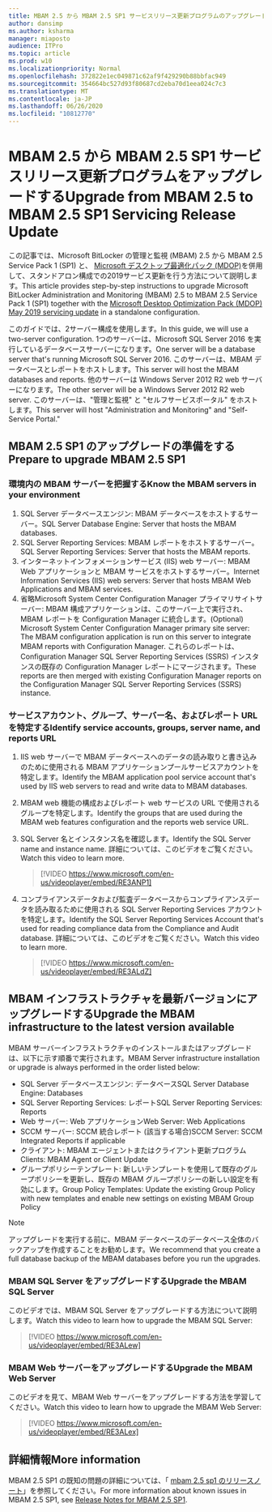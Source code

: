 ```yaml
---
title: MBAM 2.5 から MBAM 2.5 SP1 サービスリリース更新プログラムのアップグレード
author: dansimp
ms.author: ksharma
manager: miaposto
audience: ITPro
ms.topic: article
ms.prod: w10
ms.localizationpriority: Normal
ms.openlocfilehash: 372822e1ec049871c62af9f429290b88bbfac949
ms.sourcegitcommit: 354664bc527d93f80687cd2eba70d1eea024c7c3
ms.translationtype: MT
ms.contentlocale: ja-JP
ms.lasthandoff: 06/26/2020
ms.locfileid: "10812770"
---
```

# <span data-ttu-id="90287-102">MBAM 2.5 から MBAM 2.5 SP1 サービスリリース更新プログラムをアップグレードする</span><span class="sxs-lookup"><span data-stu-id="90287-102">Upgrade from MBAM 2.5 to MBAM 2.5 SP1 Servicing Release Update</span></span>

<span data-ttu-id="90287-103">この記事では、Microsoft BitLocker の管理と監視 (MBAM) 2.5 から MBAM 2.5 Service Pack 1 (SP1) と、 [Microsoft デスクトップ最適化パック (MDOP)](https://support.microsoft.com/help/4505175/may-2019-servicing-release-for-microsoft-desktop-optimization-pack)を併用して、スタンドアロン構成での2019サービス更新を行う方法について説明します。</span><span class="sxs-lookup"><span data-stu-id="90287-103">This article provides step-by-step instructions to upgrade Microsoft BitLocker Administration and Monitoring (MBAM) 2.5 to MBAM 2.5 Service Pack 1 (SP1) together with the [Microsoft Desktop Optimization Pack (MDOP) May 2019 servicing update](https://support.microsoft.com/help/4505175/may-2019-servicing-release-for-microsoft-desktop-optimization-pack) in a standalone configuration.</span></span>

<span data-ttu-id="90287-104">このガイドでは、2サーバー構成を使用します。</span><span class="sxs-lookup"><span data-stu-id="90287-104">In this guide, we will use a two-server configuration.</span></span> <span data-ttu-id="90287-105">1つのサーバーは、Microsoft SQL Server 2016 を実行しているデータベースサーバーになります。</span><span class="sxs-lookup"><span data-stu-id="90287-105">One server will be a database server that's running Microsoft SQL Server 2016.</span></span> <span data-ttu-id="90287-106">このサーバーは、MBAM データベースとレポートをホストします。</span><span class="sxs-lookup"><span data-stu-id="90287-106">This server will host the MBAM databases and reports.</span></span> <span data-ttu-id="90287-107">他のサーバーは Windows Server 2012 R2 web サーバーになります。</span><span class="sxs-lookup"><span data-stu-id="90287-107">The other server will be a Windows Server 2012 R2 web server.</span></span> <span data-ttu-id="90287-108">このサーバーは、"管理と監視" と "セルフサービスポータル" をホストします。</span><span class="sxs-lookup"><span data-stu-id="90287-108">This server will host "Administration and Monitoring" and "Self-Service Portal."</span></span>

## <span data-ttu-id="90287-109">MBAM 2.5 SP1 のアップグレードの準備をする</span><span class="sxs-lookup"><span data-stu-id="90287-109">Prepare to upgrade MBAM 2.5 SP1</span></span>

### <span data-ttu-id="90287-110">環境内の MBAM サーバーを把握する</span><span class="sxs-lookup"><span data-stu-id="90287-110">Know the MBAM servers in your environment</span></span>

1. <span data-ttu-id="90287-111">SQL Server データベースエンジン: MBAM データベースをホストするサーバー。</span><span class="sxs-lookup"><span data-stu-id="90287-111">SQL Server Database Engine: Server that hosts the MBAM databases.</span></span>
2. <span data-ttu-id="90287-112">SQL Server Reporting Services: MBAM レポートをホストするサーバー。</span><span class="sxs-lookup"><span data-stu-id="90287-112">SQL Server Reporting Services: Server that hosts the MBAM reports.</span></span>
3. <span data-ttu-id="90287-113">インターネットインフォメーションサービス (IIS) web サーバー: MBAM Web アプリケーションと MBAM サービスをホストするサーバー。</span><span class="sxs-lookup"><span data-stu-id="90287-113">Internet Information Services (IIS) web servers: Server that hosts MBAM Web Applications and MBAM services.</span></span>
4. <span data-ttu-id="90287-114">省略Microsoft System Center Configuration Manager プライマリサイトサーバー: MBAM 構成アプリケーションは、このサーバー上で実行され、MBAM レポートを Configuration Manager に統合します。</span><span class="sxs-lookup"><span data-stu-id="90287-114">(Optional) Microsoft System Center Configuration Manager primary site server: The MBAM configuration application is run on this server to integrate MBAM reports with Configuration Manager.</span></span> <span data-ttu-id="90287-115">これらのレポートは、Configuration Manager SQL Server Reporting Services (SSRS) インスタンスの既存の Configuration Manager レポートにマージされます。</span><span class="sxs-lookup"><span data-stu-id="90287-115">These reports are then merged with existing Configuration Manager reports on the Configuration Manager SQL Server Reporting Services (SSRS) instance.</span></span>

### <span data-ttu-id="90287-116">サービスアカウント、グループ、サーバー名、およびレポート URL を特定する</span><span class="sxs-lookup"><span data-stu-id="90287-116">Identify service accounts, groups, server name, and reports URL</span></span>

1. <span data-ttu-id="90287-117">IIS web サーバーで MBAM データベースへのデータの読み取りと書き込みのために使用される MBAM アプリケーションプールサービスアカウントを特定します。</span><span class="sxs-lookup"><span data-stu-id="90287-117">Identify the MBAM application pool service account that's used by IIS web servers to read and write data to MBAM databases.</span></span>
2. <span data-ttu-id="90287-118">MBAM web 機能の構成およびレポート web サービスの URL で使用されるグループを特定します。</span><span class="sxs-lookup"><span data-stu-id="90287-118">Identify the groups that are used during the MBAM web features configuration and the reports web service URL.</span></span>
3. <span data-ttu-id="90287-119">SQL Server 名とインスタンス名を確認します。</span><span class="sxs-lookup"><span data-stu-id="90287-119">Identify the SQL Server name and instance name.</span></span> <span data-ttu-id="90287-120">詳細については、このビデオをご覧ください。</span><span class="sxs-lookup"><span data-stu-id="90287-120">Watch this video to learn more.</span></span>

    > [!VIDEO https://www.microsoft.com/en-us/videoplayer/embed/RE3ANP1]

4. <span data-ttu-id="90287-121">コンプライアンスデータおよび監査データベースからコンプライアンスデータを読み取るために使用される SQL Server Reporting Services アカウントを特定します。</span><span class="sxs-lookup"><span data-stu-id="90287-121">Identify the SQL Server Reporting Services Account that's used for reading compliance data from the Compliance and Audit database.</span></span> <span data-ttu-id="90287-122">詳細については、このビデオをご覧ください。</span><span class="sxs-lookup"><span data-stu-id="90287-122">Watch this video to learn more.</span></span>

    > [!VIDEO https://www.microsoft.com/en-us/videoplayer/embed/RE3ALdZ]

## <span data-ttu-id="90287-123">MBAM インフラストラクチャを最新バージョンにアップグレードする</span><span class="sxs-lookup"><span data-stu-id="90287-123">Upgrade the MBAM infrastructure to the latest version available</span></span>

<span data-ttu-id="90287-124">MBAM サーバーインフラストラクチャのインストールまたはアップグレードは、以下に示す順番で実行されます。</span><span class="sxs-lookup"><span data-stu-id="90287-124">MBAM Server infrastructure installation or upgrade is always performed in the order listed below:</span></span>

- <span data-ttu-id="90287-125">SQL Server データベースエンジン: データベース</span><span class="sxs-lookup"><span data-stu-id="90287-125">SQL Server Database Engine: Databases</span></span>
- <span data-ttu-id="90287-126">SQL Server Reporting Services: レポート</span><span class="sxs-lookup"><span data-stu-id="90287-126">SQL Server Reporting Services: Reports</span></span>
- <span data-ttu-id="90287-127">Web サーバー: Web アプリケーション</span><span class="sxs-lookup"><span data-stu-id="90287-127">Web Server: Web Applications</span></span>
- <span data-ttu-id="90287-128">SCCM サーバー: SCCM 統合レポート (該当する場合)</span><span class="sxs-lookup"><span data-stu-id="90287-128">SCCM Server: SCCM Integrated Reports if applicable</span></span>
- <span data-ttu-id="90287-129">クライアント: MBAM エージェントまたはクライアント更新プログラム</span><span class="sxs-lookup"><span data-stu-id="90287-129">Clients: MBAM Agent or Client Update</span></span>
- <span data-ttu-id="90287-130">グループポリシーテンプレート: 新しいテンプレートを使用して既存のグループポリシーを更新し、既存の MBAM グループポリシーの新しい設定を有効にします。</span><span class="sxs-lookup"><span data-stu-id="90287-130">Group Policy Templates: Update the existing Group Policy with new templates and enable new settings on existing MBAM Group Policy</span></span>

> [!NOTE]
> <span data-ttu-id="90287-131">アップグレードを実行する前に、MBAM データベースのデータベース全体のバックアップを作成することをお勧めします。</span><span class="sxs-lookup"><span data-stu-id="90287-131">We recommend that you create a full database backup of the MBAM databases before you run the upgrades.</span></span>

### <span data-ttu-id="90287-132">MBAM SQL Server をアップグレードする</span><span class="sxs-lookup"><span data-stu-id="90287-132">Upgrade the MBAM SQL Server</span></span>

<span data-ttu-id="90287-133">このビデオでは、MBAM SQL Server をアップグレードする方法について説明します。</span><span class="sxs-lookup"><span data-stu-id="90287-133">Watch this video to learn how to upgrade the MBAM SQL Server:</span></span>

   > [!VIDEO https://www.microsoft.com/en-us/videoplayer/embed/RE3ALew]

### <span data-ttu-id="90287-134">MBAM Web サーバーをアップグレードする</span><span class="sxs-lookup"><span data-stu-id="90287-134">Upgrade the MBAM Web Server</span></span>

<span data-ttu-id="90287-135">このビデオを見て、MBAM Web サーバーをアップグレードする方法を学習してください。</span><span class="sxs-lookup"><span data-stu-id="90287-135">Watch this video to learn how to upgrade the MBAM Web Server:</span></span>

   > [!VIDEO https://www.microsoft.com/en-us/videoplayer/embed/RE3ALex]

## <span data-ttu-id="90287-136">詳細情報</span><span class="sxs-lookup"><span data-stu-id="90287-136">More information</span></span>

<span data-ttu-id="90287-137">MBAM 2.5 SP1 の既知の問題の詳細については、「 [mbam 2.5 sp1 のリリースノート](https://docs.microsoft.com/microsoft-desktop-optimization-pack/mbam-v25/release-notes-for-mbam-25-sp1)」を参照してください。</span><span class="sxs-lookup"><span data-stu-id="90287-137">For more information about known issues in MBAM 2.5 SP1, see [Release Notes for MBAM 2.5 SP1](https://docs.microsoft.com/microsoft-desktop-optimization-pack/mbam-v25/release-notes-for-mbam-25-sp1).</span></span>
